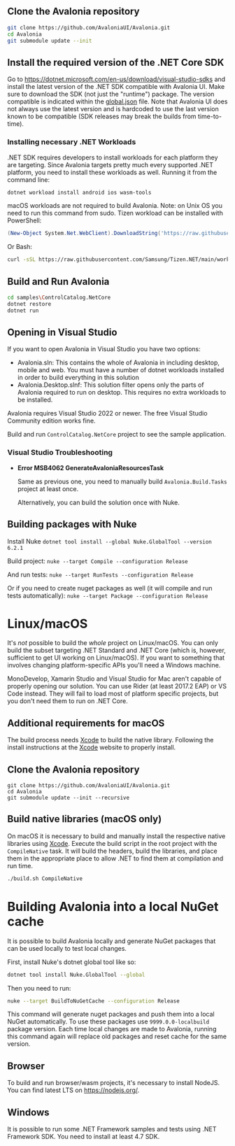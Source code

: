 ##  Clone the Avalonia repository

```bash
git clone https://github.com/AvaloniaUI/Avalonia.git
cd Avalonia
git submodule update --init
```

## Install the required version of the .NET Core SDK

Go to https://dotnet.microsoft.com/en-us/download/visual-studio-sdks and install the latest version of the .NET SDK compatible with Avalonia UI. Make sure to download the SDK (not just the "runtime") package. The version compatible is indicated within the [global.json](https://github.com/AvaloniaUI/Avalonia/blob/master/global.json) file. Note that Avalonia UI does not always use the latest version and is hardcoded to use the last version known to be compatible (SDK releases may break the builds from time-to-time).

### Installing necessary .NET Workloads

.NET SDK requires developers to install workloads for each platform they are targeting.
Since Avalonia targets pretty much every supported .NET platform, you need to install these workloads as well. 
Running it from the command line:
```bash
dotnet workload install android ios wasm-tools
```

macOS workloads are not required to build Avalonia.
Note: on Unix OS you need to run this command from sudo.
Tizen workload can be installed with PowerShell:
```powershell
(New-Object System.Net.WebClient).DownloadString('https://raw.githubusercontent.com/Samsung/Tizen.NET/main/workload/scripts/workload-install.ps1') | Invoke-Expression
```
Or Bash:
```bash
curl -sSL https://raw.githubusercontent.com/Samsung/Tizen.NET/main/workload/scripts/workload-install.sh | sudo bash
```

##  Build and Run Avalonia

```bash
cd samples\ControlCatalog.NetCore
dotnet restore
dotnet run
```

##  Opening in Visual Studio

If you want to open Avalonia in Visual Studio you have two options:

- Avalonia.sln: This contains the whole of Avalonia in including desktop, mobile and web. You must have a number of dotnet workloads installed in order to build everything in this solution
- Avalonia.Desktop.slnf: This solution filter opens only the parts of Avalonia required to run on desktop. This requires no extra workloads to be installed.

Avalonia requires Visual Studio 2022 or newer. The free Visual Studio Community edition works fine.

Build and run `ControlCatalog.NetCore` project to see the sample application.

### Visual Studio Troubleshooting

 * **Error MSB4062 GenerateAvaloniaResourcesTask**

    Same as previous one, you need to manually build `Avalonia.Build.Tasks` project at least once.

    Alternatively, you can build the solution once with Nuke.

## Building packages with Nuke

Install Nuke
`dotnet tool install --global Nuke.GlobalTool --version 6.2.1`

Build project:
`nuke --target Compile --configuration Release`

And run tests:
`nuke --target RunTests --configuration Release`

Or if you need to create nuget packages as well (it will compile and run tests automatically):
`nuke --target Package --configuration Release`

# Linux/macOS

It's *not* possible to build the *whole* project on Linux/macOS. You can only build the subset targeting .NET Standard and .NET Core (which is, however, sufficient to get UI working on Linux/macOS). If you want to something that involves changing platform-specific APIs you'll need a Windows machine.

MonoDevelop, Xamarin Studio and Visual Studio for Mac aren't capable of properly opening our solution. You can use Rider (at least 2017.2 EAP) or VS Code instead. They will fail to load most of platform specific projects, but you don't need them to run on .NET Core.

##  Additional requirements for macOS

The build process needs [Xcode](https://developer.apple.com/xcode/) to build the native library.  Following the install instructions at the [Xcode](https://developer.apple.com/xcode/) website to properly install.

##  Clone the Avalonia repository

```
git clone https://github.com/AvaloniaUI/Avalonia.git
cd Avalonia
git submodule update --init --recursive
```

## Build native libraries (macOS only)

On macOS it is necessary to build and manually install the respective native libraries using [Xcode](https://developer.apple.com/xcode/). Execute the build script in the root project with the `CompileNative` task. It will build the headers, build the libraries, and place them in the appropriate place to allow .NET to find them at compilation and run time.

```bash
./build.sh CompileNative
```

# Building Avalonia into a local NuGet cache

It is possible to build Avalonia locally and generate NuGet packages that can be used locally to test local changes.

First, install Nuke's dotnet global tool like so:

```bash
dotnet tool install Nuke.GlobalTool --global
```

Then you need to run:
```bash
nuke --target BuildToNuGetCache --configuration Release
```

This command will generate nuget packages and push them into a local NuGet automatically.
To use these packages use `9999.0.0-localbuild` package version. 
Each time local changes are made to Avalonia, running this command again will replace old packages and reset cache for the same version.

## Browser

To build and run browser/wasm projects, it's necessary to install NodeJS.
You can find latest LTS on https://nodejs.org/.

## Windows

It is possible to run some .NET Framework samples and tests using .NET Framework SDK. You need to install at least 4.7 SDK.
